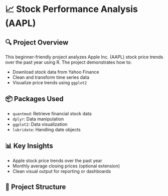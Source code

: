 # 📈 Stock Performance Analysis (AAPL)

## 🔍 Project Overview
This beginner-friendly project analyzes Apple Inc. (AAPL) stock price trends over the past year using R. The project demonstrates how to:
- Download stock data from Yahoo Finance
- Clean and transform time series data
- Visualize price trends using `ggplot2`

## 📦 Packages Used
- `quantmod`: Retrieve financial stock data
- `dplyr`: Data manipulation
- `ggplot2`: Data visualization
- `lubridate`: Handling date objects

## 📊 Key Insights
- Apple stock price trends over the past year
- Monthly average closing prices (optional extension)
- Clean visual output for reporting or dashboards

## 📁 Project Structure

